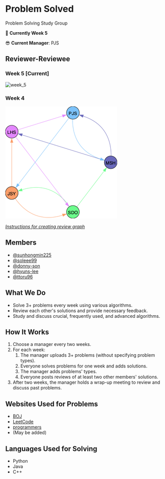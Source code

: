 # Problem Solved
Problem Solving Study Group

📌 **Currently Week 5**

😎 **Current Manager**: PJS

## Reviewer-Reviewee
### Week 5 [Current]

![week_5](https://user-images.githubusercontent.com/54504359/149775069-ea476ba2-65a6-42d0-9566-0b30ee418741.png)


### Week 4

![Week4 Review Graph](utils/graphs/week4.png)

[*Instructions for creating review graph*](https://github.com/sunhongmin225/problem-solved/blob/main/utils/README.md)

## Members
* [@sunhongmin225](https://github.com/sunhongmin225)
* [@soleee99](https://github.com/soleee99)
* [@donny-son](https://github.com/donny-son)
* [@hyuns-lee](https://github.com/hyuns-lee)
* [@ttoru96](https://github.com/ttoru96)

## What We Do
* Solve 3+ problems every week using various algorithms.
* Review each other's solutions and provide necessary feedback.
* Study and discuss crucial, frequently used, and advanced algorithms.

## How It Works
1. Choose a manager every two weeks.
1. For each week:
	1. The manager uploads 3+ problems (without specifying problem types).
	1. Everyone solves problems for one week and adds solutions.
	1. The manager adds problems' types.
	1. Everyone posts reviews of at least two other members' solutions.
1. After two weeks, the manager holds a wrap-up meeting to review and discuss past problems.

## Websites Used for Problems
* [BOJ](https://www.acmicpc.net)
* [LeetCode](https://leetcode.com)
* [programmers](https://programmers.co.kr)
* (May be added)

## Languages Used for Solving
* Python
* Java
* C++
